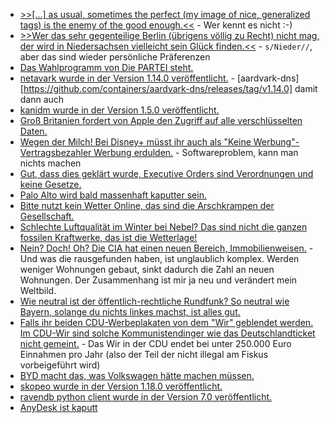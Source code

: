 * [>>[...] as usual, sometimes the perfect (my image of nice, generalized tags) is the enemy of the good enough.<<](https://utcc.utoronto.ca/~cks/space/blog/python/DWikiSimpleTagSolution) - Wer kennt es nicht :-)
* [>>Wer das sehr gegen­tei­li­ge Ber­lin (übri­gens völ­lig zu Recht) nicht mag, der wird in Nie­der­sach­sen viel­leicht sein Glück fin­den.<<](https://tuxproject.de/blog/2025/02/dansk-macabre-ein-narr-hort-musik-in-der-monarchie/) - `s/Nieder//`, aber das sind wieder persönliche Präferenzen
* [Das Wahlprogramm von Die PARTEI steht.](https://www.die-partei.de/2025/02/10/das-partei-wahlprogramm-zur-bundestagswahl-2025/)
* [netavark wurde in der Version 1.14.0 veröffentlicht.](https://github.com/containers/netavark/releases/tag/v1.14.0) - [aardvark-dns][https://github.com/containers/aardvark-dns/releases/tag/v1.14.0] damit dann auch
* [kanidm wurde in der Version 1.5.0 veröffentlicht.](https://github.com/kanidm/kanidm/releases/tag/v1.5.0)
* [Groß Britanien fordert von Apple den Zugriff auf alle verschlüsselten Daten.](https://blog.fefe.de/?ts=9954d181)
* [Wegen der Milch! Bei Disney+ müsst ihr auch als "Keine Werbung"-Vertragsbezahler Werbung erdulden.](https://blog.fefe.de/?ts=9953c632) - Softwareproblem, kann man nichts machen
* [Gut, dass dies geklärt wurde, Executive Orders sind Verordnungen und keine Gesetze.](https://blog.fefe.de/?ts=995262cc)
* [Palo Alto wird bald massenhaft kaputter sein.](https://blog.fefe.de/?ts=99525094)
* [Bitte nutzt kein Wetter Online, das sind die Arschkrampen der Gesellschaft.](https://blog.fefe.de/?ts=99524e78)
* [Schlechte Luftqualität im Winter bei Nebel? Das sind nicht die ganzen fossilen Kraftwerke, das ist die Wetterlage!](https://blog.fefe.de/?ts=99524923)
* [Nein? Doch! Oh? Die CIA hat einen neuen Bereich, Immobilienweisen.](https://blog.fefe.de/?ts=99556ada) - Und was die rausgefunden haben, ist unglaublich komplex. Werden weniger Wohnungen gebaut, sinkt dadurch die Zahl an neuen Wohnungen. Der Zusammenhang ist mir ja neu und verändert mein Weltbild.
* [Wie neutral ist der öffentlich-rechtliche Rundfunk? So neutral wie Bayern, solange du nichts linkes machst, ist alles gut.](https://blog.fefe.de/?ts=99554e46)
* [Falls ihr beiden CDU-Werbeplakaten von dem "Wir" geblendet werden. Im CDU-Wir sind solche Kommunistendinger wie das Deutschlandticket nicht gemeint.](https://blog.fefe.de/?ts=995544a6) - Das Wir in der CDU endet bei unter 250.000 Euro Einnahmen pro Jahr (also der Teil der nicht illegal am Fiskus vorbeigeführt wird)
* [BYD macht das, was Volkswagen hätte machen müssen.](https://blog.fefe.de/?ts=9955fbbf)
* [skopeo wurde in der Version 1.18.0 veröffentlicht.](https://github.com/containers/skopeo/releases/tag/v1.18.0)
* [ravendb python client wurde in der Version 7.0 veröffentlicht.](https://github.com/ravendb/ravendb-python-client/releases/tag/7.0.0)
* [AnyDesk ist kaputt](https://www.borncity.com/blog/2025/02/11/anydesk-schwachstelle-cve-2024-12754-13-000-instanzen-betroffen/)
